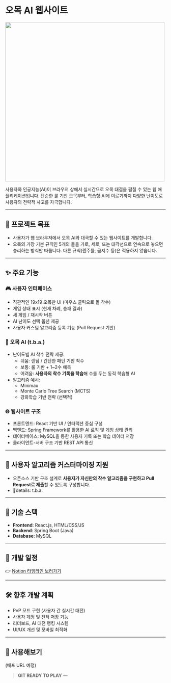 # 오목 AI 웹사이트
<img src="https://github.com/user-attachments/assets/fe299f1a-bfe1-4fc6-b356-d5affc45d11a" width="500"/>


사용자와 인공지능(AI)이 브라우저 상에서 실시간으로 오목 대결을 펼칠 수 있는 웹 애플리케이션입니다. 단순한 룰 기반 오목부터, 학습형 AI에 이르기까지 다양한 난이도로 사용자의 전략적 사고를 자극합니다.

---

## 🎯 프로젝트 목표
- 사용자가 웹 브라우저에서 오목 AI와 대국할 수 있는 웹사이트를 개발합니다.
- 오목의 가장 기본 규칙인 5개의 돌을 가로, 세로, 또는 대각선으로 연속으로 놓으면 승리하는 방식만 따릅니다. 다른 규칙(렌주룰, 금지수 등)은 적용하지 않습니다.

---

## ✨ 주요 기능

### 🎮 사용자 인터페이스
- 직관적인 19x19 오목판 UI (마우스 클릭으로 돌 착수)
- 게임 상태 표시 (현재 차례, 승패 결과)
- 새 게임 / 재시작 버튼
- AI 난이도 선택 옵션 제공
- 사용자 커스텀 알고리즘 등록 기능 (Pull Request 기반)

### 🤖 오목 AI (t.b.a.)
- 난이도별 AI 착수 전략 제공:
  - 쉬움: 랜덤 / 간단한 패턴 기반 착수
  - 보통: 룰 기반 + 1~2수 예측
  - 어려움: **사용자의 착수 기록을 학습**해 수를 두는 동적 학습형 AI
- 알고리즘 예시:
  - Minimax
  - Monte Carlo Tree Search (MCTS)
  - 강화학습 기반 전략 (선택적)

### 🌐 웹사이트 구조
- 프론트엔드: React 기반 UI / 인터랙션 중심 구성
- 백엔드: Spring Framework를 활용한 AI 로직 및 게임 상태 관리
- 데이터베이스: MySQL을 통한 사용자 기록 또는 학습 데이터 저장
- 클라이언트-서버 구조 기반 REST API 통신

---

## 🧠 사용자 알고리즘 커스터마이징 지원
- 오픈소스 기반 구조 설계로 **사용자가 자신만의 착수 알고리즘을 구현하고 Pull Request로 제출**할 수 있도록 구성합니다.
- details: t.b.a.

---

## 🧱 기술 스택
- **Frontend**: React.js, HTML/CSS/JS
- **Backend**: Spring Boot (Java)
- **Database**: MySQL

---

## 📅 개발 일정 

👉 [Notion 타임라인 보러가기](https://www.notion.so/1e640ca128f680cf94efe24874ca58e3?pvs=4)

---

## 🛠️ 향후 개발 계획
- PvP 모드 구현 (사용자 간 실시간 대전)
- 사용자 계정 및 전적 저장 기능
- 리더보드, AI 대전 랭킹 시스템
- UI/UX 개선 및 모바일 최적화

---

## 🔗 사용해보기
(배포 URL 예정)

> **GIT READY TO PLAY** — 

